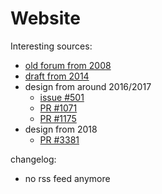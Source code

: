 # Website

Interesting sources:

- [old forum from 2008](https://osu.ppy.sh/community/forums/topics/4840?n=1)
- [draft from 2014](https://puu.sh/bbJxB/ef30083e0b.png)
- design from around 2016/2017
  - [issue #501](https://github.com/ppy/osu-web/issues/501)
  - [PR #1071](https://github.com/ppy/osu-web/pull/1071)
  - [PR #1175](https://github.com/ppy/osu-web/pull/1175)
- design from 2018
  - [PR #3381](https://github.com/ppy/osu-web/pull/3381)

changelog:

- no rss feed anymore
